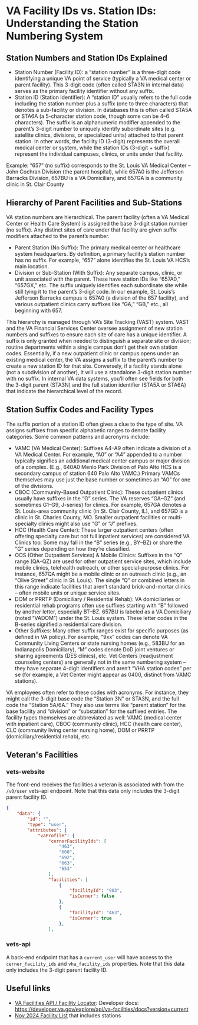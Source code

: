 # VA Facility IDs vs. Station IDs: Understanding the Station Numbering System

## Station Numbers and Station IDs Explained
- Station Number (Facility ID): a “station number” is a three-digit code identifying a unique VA point of service 
(typically a VA medical center or parent facility). This 3-digit code (often called STA3N in internal data) serves 
as the primary facility identifier without any suffix. 
- Station ID (Station Identifier): A “station ID” usually refers to the full code including the station number plus 
a suffix (one to three characters) that denotes a sub-facility or division. In databases this is often called STA5A 
or STA6A (a 5-character station code, though some can be 4–6 characters). The suffix is an alphanumeric modifier 
appended to the parent’s 3-digit number to uniquely identify subordinate sites (e.g. satellite clinics, divisions, 
or specialized units) attached to that parent station. In other words, the facility ID (3-digit) represents the 
overall medical center or system, while the station IDs (3-digit + suffix) represent the individual campuses, 
clinics, or units under that facility. 

Example: “657” (no suffix) corresponds to the St. Louis VA Medical Center 
– John Cochran Division (the parent hospital), while 657A0 is the Jefferson Barracks Division, 657BU is a VA 
Domiciliary, and 657GA is a community clinic in St. Clair County

## Hierarchy of Parent Facilities and Sub-Stations
VA station numbers are hierarchical. The parent facility (often a VA Medical Center or Health Care System) is assigned 
the base 3-digit station number (no suffix). Any distinct sites of care under that facility are given suffix 
modifiers attached to the parent’s number.
 - Parent Station (No Suffix): The primary medical center or healthcare system headquarters. By definition, a primary
facility’s station number has no suffix. For example, “657” alone identifies the St. Louis VA HCS’s main location.
- Division or Sub-Station (With Suffix): Any separate campus, clinic, or unit associated with the parent. These have
station IDs like “657A0,” “657GX,” etc. The suffix uniquely identifies each subordinate site while still tying it
to the parent’s 3-digit code. In our example, St. Louis’s Jefferson Barracks campus is 657A0 (a division of the
657 facility), and various outpatient clinics carry suffixes like “GA,” “GB,” etc., all beginning with 657.

This hierarchy is managed through VA’s Site Tracking (VAST) system. VAST and the VA Financial Services Center 
oversee assignment of new station numbers and suffixes to ensure each site of care has a unique identifier. A suffix 
is only granted when needed to distinguish a separate site or division; routine departments within a single campus 
don’t get their own station codes. Essentially, if a new outpatient clinic or campus opens under an existing 
medical center, the VA assigns a suffix to the parent’s number to create a new station ID for that site. Conversely, 
if a facility stands alone (not a subdivision of another), it will use a standalone 3-digit station number with 
no suffix. In internal VA data systems, you’ll often see fields for both the 3-digit parent (STA3N) and the full 
station identifier (STA5A or STA6A) that indicate the hierarchical level of the record.

## Station Suffix Codes and Facility Types
The suffix portion of a station ID often gives a clue to the type of site. VA assigns suffixes from specific alphabetic 
ranges to denote facility categories. Some common patterns and acronyms include:
- VAMC (VA Medical Center): Suffixes A4–A9 often indicate a division of a VA Medical Center. For example, “A0” or “A4”
appended to a number typically signifies an additional medical center campus or major division of a complex.
(E.g., 640A0 Menlo Park Division of Palo Alto HCS is a secondary campus of station 640 Palo Alto VAMC.) Primary VAMCs
themselves may use just the base number or sometimes an “A0” for one of the divisions.
- CBOC (Community-Based Outpatient Clinic): These outpatient clinics usually have suffixes in the “G” series.
The VA reserves “GA–GZ” (and sometimes G1–G9, J-series) for clinics. For example, 657GA denotes a St. Louis-area
community clinic (in St. Clair County, IL), and 657GD is a clinic in St. Charles County, MO. Smaller outpatient
facilities or multi-specialty clinics might also use “G” or “J” prefixes.
- HCC (Health Care Center): These larger outpatient centers (often offering specialty care but not full inpatient services)
are considered VA Clinics too. Some may fall in the “B” series (e.g., BY–BZ) or share the “G” series depending on how they’re
classified.
- OOS (Other Outpatient Services) & Mobile Clinics: Suffixes in the “Q” range (QA–QZ) are used for other outpatient service
sites, which include mobile clinics, telehealth outreach, or other special-purpose clinics. For instance, 657QA might be a
mobile clinic or an outreach clinic (e.g., an “Olive Street” clinic in St. Louis). The single “Q” or combined letters in
this range indicate facilities that aren’t standard brick-and-mortar clinics – often mobile units or unique service sites.
- DOM or PRRTP (Domiciliary / Residential Rehab): VA domiciliaries or residential rehab programs often use suffixes
starting with “B” followed by another letter, especially BT–BZ. 657BU is labeled as a VA Domiciliary (noted “VADOM”) under
the St. Louis system. These letter codes in the B-series signified a residential care division.
- Other Suffixes: Many other suffix ranges exist for specific purposes (as defined in VA policy). For example, “9xx” codes
can denote VA Community Living Centers or state nursing homes (e.g., 583BU for an Indianapolis Domiciliary), “M” codes denote
DoD joint ventures or sharing agreements (DES clinics), etc. Vet Centers (readjustment counseling centers) are generally
not in the same numbering system – they have separate 4-digit identifiers and aren’t “VHA station codes” per se (for example,
a Vet Center might appear as 0400, distinct from VAMC stations).

VA employees often refer to these codes with acronyms. For instance, they might call the 3-digit base code the “Station 3N” 
or STA3N, and the full code the “Station 5A/6A.” They also use terms like “parent station” for the base facility and 
“division” or “substation” for the suffixed entries. The facility types themselves are abbreviated as well: 
VAMC (medical center with inpatient care), CBOC (community clinic), HCC (health care center), CLC (community living center 
nursing home), DOM or PRRTP (domiciliary/residential rehab), etc.

## Veteran's Facilities
### vets-website
The front-end receives the facilities a veteran is associated with from the `/v0/user` vets-api endpoint. Note that this data
only includes the 3-digit parent facility ID.
```JSON
{
    "data": {
        "id": "",
        "type": "user",
        "attributes": {
            "vaProfile": {
                "cernerFacilityIds": [
                    "463",
                    "668",
                    "692",
                    "663",
                    "653"
                ],
                "facilities": [
                    {
                        "facilityId": "983",
                        "isCerner": false
                    },
                    {
                        "facilityId": "463",
                        "isCerner": true
                    },
                ],
```

### vets-api
A back-end endpoint that has a `current_user` will have access to the `cerner_facility_ids` and `vha_facility_ids` properties. Note that this data
only includes the 3-digit parent facility ID.

## Useful links
- [VA Facilities API / Facility Locator](https://api.va.gov/internal/docs/facilities/v1/openapi.json): Developer docs: https://developer.va.gov/explore/api/va-facilities/docs?version=current
- [Nov 2024 Facility List](https://www.va.gov/COMMUNITYCARE/docs/RO/Facility-List-v5-25.pdf) that includes stations
